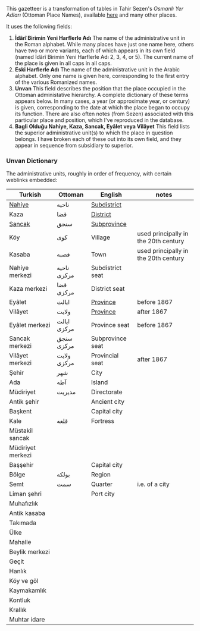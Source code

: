 This gazetteer is a transformation of tables in Tahir Sezen's *Osmanlı Yer Adları* (Ottoman Place Names), available [here](http://www.os-ar.com/osmanli_yer_isimleri.pdf) and many other places.

It uses the following fields:

1. **İdârî Birimin Yeni Harflerle Adı** The name of the administrative unit in the Roman alphabet. While many places have just one name here, others have two or more variants, each of which appears in its own field (named İdârî Birimin Yeni Harflerle Adı 2, 3, 4, or 5). The current name of the place is given in all caps in all caps.
2. **Eski Harflerle Adı** The name of the administrative unit in the Arabic alphabet. Only one name is given here, corresponding to the first entry of the various Romanized names.
3. **Unvan** This field describes the position that the place occupied in the Ottoman administative hierarchy. A complete dictionary of these terms appears below. In many cases, a year (or approximate year, or century) is given, corresponding to the date at which the place began to occupy its function. There are also often notes (from Sezen) associated with this particular place and position, which I've reproduced in the database.
4. **Bagli Olduğu Nahiye, Kaza, Sancak, Eyâlet veya Vilâyet** This field lists the superior administrative unit(s) to which the place in question belongs. I have broken each of these out into its own field, and they appear in sequence from subsidiary to superior.

### Unvan Dictionary
The administrative units, roughly in order of frequency, with certain weblinks embedded:

Turkish|Ottoman|English|notes
---|---|---|---
[Nahiye](https://tr.wikipedia.org/wiki/Bucak_%28idari_birim%29)|ناحيه|[Subdistrict](https://en.wikipedia.org/wiki/Nahiye_%28Ottoman%29)|
Kaza|قضا|[District](https://en.wikipedia.org/wiki/Kaza)|
[Sancak](https://tr.wikipedia.org/wiki/Sancak_%28y%C3%B6netim_b%C3%B6l%C3%BCm%C3%BC%29)|سنجق|[Subprovince](https://en.wikipedia.org/wiki/Sanjak)|
Köy|كوى|Village|used principally in the 20th century
Kasaba|قصبه|Town|used principally in the 20th century
Nahiye merkezi|ناحيه مركزى|Subdistrict seat|
Kaza merkezi|قضا مركزى|District seat|
Eyâlet|ايالت|[Province](https://en.wikipedia.org/wiki/Eyalet)|before 1867
Vilâyet|ولايت|[Province](https://en.wikipedia.org/wiki/Vilayet)|after 1867
Eyâlet merkezi|ايالت مركزى|Province seat|before 1867
Sancak merkezi|سنجق مركزى|Subprovince seat|
Vilâyet merkezi|ولايت مركزى|Provincial seat|after 1867
Şehir|شهر|City|
Ada|آطه|Island|
Müdiriyet|مديريت|Directorate|
Antik şehir||Ancient city|
Başkent||Capital city
Kale|قلعه|Fortress|
Müstakil sancak|||
Müdiriyet merkezi|||
Başşehir||Capital city|
Bölge|بولكه|Region|
Semt|سمت|Quarter|i.e. of a city
Liman şehri||Port city|
Muhafızlık|||
Antik kasaba|||
Takımada|||
Ülke|||
Mahalle|||
Beylik merkezi|||
Geçit|||
Hanlık|||
Köy ve göl|||
Kaymakamlık|||
Kontluk|||
Krallık|||
Muhtar idare|||